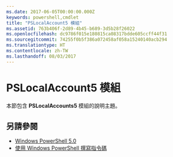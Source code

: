 ```yaml
---
ms.date: 2017-06-05T00:00:00.000Z
keywords: powershell,cmdlet
title: "PSLocalAccount5 模組"
ms.assetid: 763b406f-2d89-4b45-b689-3d5b28f26022
ms.openlocfilehash: dc9786f015e180815ca08317bdde605ccff44f31
ms.sourcegitcommit: 74255f0b5f386a072458af058a15240140acb294
ms.translationtype: HT
ms.contentlocale: zh-TW
ms.lasthandoff: 08/03/2017
---
```

# <a name="pslocalaccount5-module"></a>PSLocalAccount5 模組
本節包含 **PSLocalAccounts5** 模組的說明主題。

## <a name="see-also"></a>另請參閱
- [Windows PowerShell 5.0](Windows-PowerShell-5.0.md)
- [使用 Windows PowerShell 撰寫指令碼](../../getting-started/fundamental/Scripting-with-Windows-PowerShell.md)

